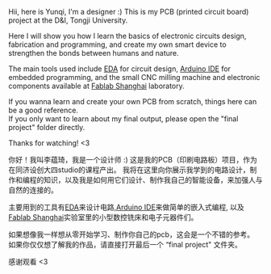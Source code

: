 Hii, here is Yunqi, I'm a designer :)
This is my PCB (printed circuit board) project at the D&I, Tongji University.

Here I will show you how I learn the basics of electronic circuits design, fabrication and programming, and create my own smart device to strengthen the bonds between humans and nature.

The main tools used include [EDA](https://pro.lceda.cn/editor) for circuit design, [Arduino IDE](https://www.arduino.cc/en/software) for embedded programming, and the small CNC milling machine and electronic components available at [Fablab Shanghai](https://www.fablabs.io/labs/ShanghaiFablab) laboratory.

If you wanna learn and create your own PCB from scratch, things here can be a good reference. 
<br>If you only want to learn about my final output, please open the "final project" folder directly. 

Thanks for watching! <3



你好！我叫李蕴琦，我是一个设计师 :)
这是我的PCB（印刷电路板）项目，作为在同济设创大四studio的课程产出。
我将在这里向你展示我学到的电路设计，制作和编程的知识，以及我是如何用它们设计、制作我自己的智能设备，来加强人与自然的连接的。

主要用到的工具有[EDA](https://pro.lceda.cn/editor)来设计电路,[Arduino IDE](https://www.arduino.cc/zh/software)来做简单的嵌入式编程, 以及[Fablab Shanghai](https://www.fablabs.io/labs/ShanghaiFablab)实验室里的小型数控铣床和电子元器件们。

如果想像我一样想从零开始学习、制作你自己的pcb，这会是一个不错的参考。
<br>如果你仅仅想了解我的作品，请直接打开最后一个 “final project" 文件夹。

感谢观看 <3

